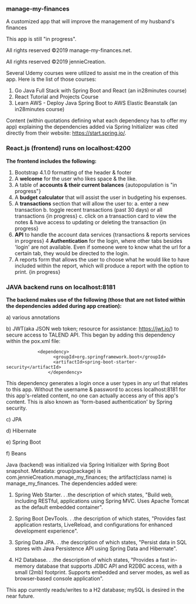 ### manage-my-finances
A customized app that will improve the management of my husband's finances

This app is still "in progress".

All rights reserved ©2019 manage-my-finances.net.   

All rights reserved ©2019 jennieCreation.

Several Udemy courses were utilized to assist me in the creation of this app. Here is the list of those courses:
1) Go Java Full Stack with Spring Boot and React (an in28minutes course)
2) React Tutorial and Projects Course
3) Learn AWS - Deploy Java Spring Boot to AWS Elastic Beanstalk (an in28minutes course)

Content (within quotations defining what each dependency has to offer my app) explaining the dependencies added via Spring Initializer 
was cited directly from their website:  https://start.spring.io/.

### React.js (frontend) runs on localhost:4200
**The frontend includes the following:**
1) Bootstrap 4.1.0 formatting of the header & footer
2) A **welcome** for the user who likes space & the like.
3) A table of **accounts & their current balances** {autopopulation is "in progress"}
3) A **budget calculator** that will assist the user in budgeting his expenses.
4) A **transactions** section that will allow the user to:
   a. enter a new transaction
   b. toggle recent transactions (past 30 days) or all transactions {in progress}
   c. click on a transaction card to view the notes & have access to updating or deleting the transaction {in progress}
5) **API** to handle the account data services {transactions & reports services in progress}
4 **Authentication** for the login, where other tabs besides 'login' are not available.  Even if someone were to know what the url for a certain tab, they would be directed to the login.
6) A reports form that allows the user to choose what he would like to have included within the report, which will produce a report with the option to print. {in progress}


### JAVA backend runs on localhost:8181
**The backend makes use of the following (those that are not listed within the dependencies added during app creation):**

a) various annotations

b) JWT(aka JSON web token; resource for assistance: https://jwt.io/) to secure access to TALEND API. This began by adding this dependency within the pox.xml file:
            
                <dependency>
                      <groupId>org.springframework.boot</groupId>
                      <artifactId>spring-boot-starter-security</artifactId>
                    </dependency>
 
This dependency generates a login once a user types in any url that relates to this app. Without the username & password to access localhost:8181 for this app's-related content, no one can actually access any of this app's content. This is also known as 'form-based authentication' by Spring security.

c) JPA

d) Hibernate

e) Spring Boot

f) Beans

Java (backend) was initialized via Spring Initializer with Spring Boot snapshot. Metadata: group(package) is com.jennieCreation.manage_my_finances; the artifact(class name) is manage_my_finances. The dependencies added were:

1) Spring Web Starter. . .the description of which states, "Build web, including RESTful, applications using Spring MVC. Uses Apache Tomcat as the default embedded container".

2) Spring Boot DevTools. . .the description of which states, "Provides fast application restarts, LiveReload, and configurations for enhanced development experience".

3) Spring Data JPA. . .the description of which states, "Persist data in SQL stores with Java Persistence API using Spring Data and Hibernate".

4) H2 Database. . .the description of which states, "Provides a fast in-memory database that supports JDBC API and R2DBC access, with a small (2mb) footprint. Supports embedded and server modes, as well as browser-based console application".


This app currently reads/writes to a H2 database; mySQL is desired in the near future.




